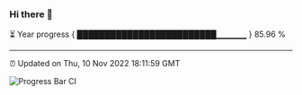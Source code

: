 ### Hi there 👋

⏳ Year progress { █████████████████████████▁▁▁▁▁ } 85.96 %

---

⏰ Updated on Thu, 10 Nov 2022 18:11:59 GMT

![Progress Bar CI](https://github.com/Shyam-Makwana/GitHub-Actions-Demo/workflows/Progress%20Bar%20CI/badge.svg)

